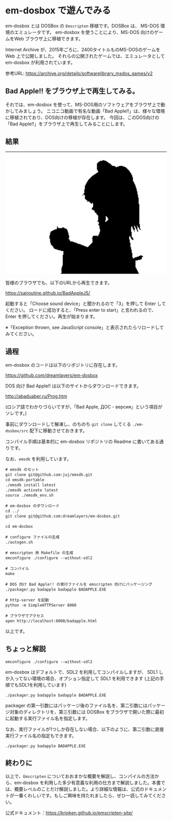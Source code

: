 # em-dosbox で遊んでみる

em-dosbox とは DOSBox の `Emscripten` 移植です。DOSBox は、 MS-DOS 環境のエミュレータです。
em-dosbox を使うことにより、MS-DOS 向けのゲームをWeb ブラウザ上に移植できます。

Internet Archive が、2015年ごろに、2400タイトルものMS-DOSのゲームを Web 上で公開しました。
それらの公開されたゲームでは、エミュレータとして em-dosbox が利用されています。

参考URL: https://archive.org/details/softwarelibrary_msdos_games/v2

## Bad Apple!! をブラウザ上で再生してみる。

それでは、em-dosbox を使って、MS-DOS用のソフトウェアをブラウザ上で動かしてみましょう。
ニコニコ動画で有名な動画「Bad Apple!!」は、様々な環境に移植されており、DOS向けの移植が存在します。
今回は、このDOS向けの「Bad Apple!!」をブラウザ上で再生してみることにします。

## 結果

![](./em-dosbox.png)

皆様のブラウザでも、以下のURLから再生できます。

https://sairoutine.github.io/BadAppleJS/

起動すると「Choose sound device」と聞かれるので「3」を押して Enter してください。
ロードに成功すると、「Press enter to start」と言われるので、Enter を押してください。再生が始まります。

※「Exception thrown, see JavaScript console」と表示されたらリロードしてみてください。

## 過程
em-dosbox のコードは以下のリポジトリに存在します。

https://github.com/dreamlayers/em-dosbox

DOS 向け Bad Apple!! は以下のサイトからダウンロードできます。

http://abaduaber.ru/Prog.htm

(ロシア語でわかりづらいですが、「Bad Apple, ДОС - версия」という項目がソレです。)

事前にダウンロードして解凍し、のちのち `git clone` してくる `./em-dosbox/src` 配下に移動させておきます。


コンパイル手順は基本的に em-dosbox リポジトリの Readme に書いてある通りです。

なお、`emsdk` を利用しています。

```
# emsdk のセット
git clone git@github.com:juj/emsdk.git
cd emsdk-portable
./emsdk install latest
./emsdk activate latest
source ./emsdk_env.sh

# em-dosbox のダウンロード
cd ../
git clone git@github.com:dreamlayers/em-dosbox.git

cd em-dosbox

# configure ファイルの生成
./autogen.sh

# emscripten 用 Makefile の生成
emconfigure ./configure --without-sdl2

# コンパイル
make

# DOS 向け Bad Apple!! の実行ファイルを emscripten 向けにパッケージング
./packager.py badapple badapple BADAPPLE.EXE

# http-server を起動
python -m SimpleHTTPServer 8000

# ブラウザでアクセス
open http://localhost:8000/badapple.html
```

以上です。

## ちょっと解説

```
emconfigure ./configure --without-sdl2
```

em-dosbox はデフォルトで、SDL2 を利用してコンパイルしますが、
SDL1 しか入ってない環境の場合、オプション指定して SDL1 を利用できます
(上記の手順でもSDL1を利用しています)


```
./packager.py badapple badapple BADAPPLE.EXE
```

packager の第一引数にはパッケージ後のファイル名を、第二引数にはパッケージ対象のディレクトリを、第三引数には DOSBox をブラウザで開いた際に最初に起動する実行ファイル名を指定します。

なお、実行ファイルが1つしか存在しない場合、以下のように、第二引数に直接実行ファイル名の指定もできます。

```
./packager.py badapple BADAPPLE.EXE
```

## 終わりに
以上で、`Emscripten` についておおまかな概要を解説し、コンパイルの方法から、em-dosbox を利用した多少有意義な利用の仕方まで解説しました。本書では、概要レベルのことだけ解説しました。より詳細な情報は、公式のドキュメントが一番くわしいです。もしご興味を持たれましたら、ぜひ一読してみてください。

公式ドキュメント：https://kripken.github.io/emscripten-site/

